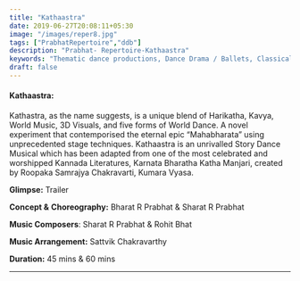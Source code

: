 ```yaml
---
title: "Kathaastra"
date: 2019-06-27T20:08:11+05:30
image: "/images/reper8.jpg"
tags: ["PrabhatRepertoire","ddb"]
description: "Prabhat- Repertoire-Kathaastra"
keywords: "Thematic dance productions, Dance Drama / Ballets, Classical dance sequences."
draft: false
---
```


#### **Kathaastra:** 

Kathastra, as the name suggests, is a unique blend of Harikatha, Kavya, World Music, 3D Visuals, and five forms of World Dance. A novel experiment that contemporised the eternal epic “Mahabharata” using unprecedented stage techniques. Kathaastra is an unrivalled Story Dance Musical which has been adapted from one of the most celebrated and worshipped Kannada Literatures, Karnata Bharatha Katha Manjari, created by Roopaka Samrajya Chakravarti, Kumara Vyasa.

**Glimpse:** Trailer

**Concept &** **Choreography:** Bharat R Prabhat & Sharat R Prabhat

**Music Composers**: Sharat R Prabhat & Rohit Bhat

**Music Arrangement:** Sattvik Chakravarthy

**Duration:** 45 mins & 60 mins

---